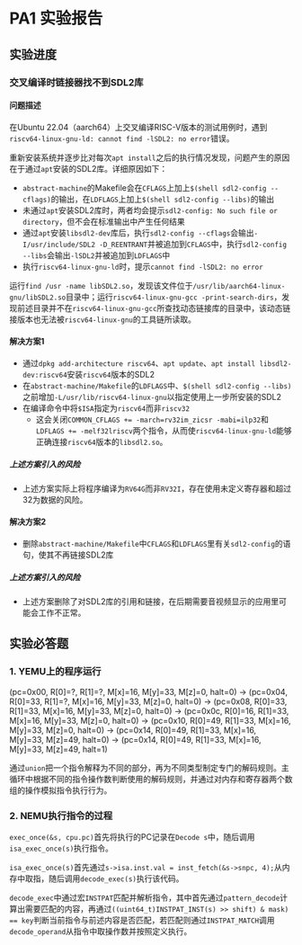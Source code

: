 # PA1 实验报告

## 实验进度

### 交叉编译时链接器找不到SDL2库

#### 问题描述

在Ubuntu 22.04（aarch64）上交叉编译RISC-V版本的测试用例时，遇到`riscv64-linux-gnu-ld: cannot find -lSDL2: no error`错误。

重新安装系统并逐步比对每次`apt install`之后的执行情况发现，问题产生的原因在于通过`apt`安装的SDL2库。详细原因如下：

- `abstract-machine`的Makefile会在`CFLAGS`上加上`$(shell sdl2-config --cflags)`的输出，在`LDFLAGS`上加上`$(shell sdl2-config --libs)`的输出
- 未通过`apt`安装SDL2库时，两者均会提示`sdl2-config: No such file or directory`，但不会在标准输出中产生任何结果
- 通过`apt`安装`libsdl2-dev`库后，执行`sdl2-config --cflags`会输出`-I/usr/include/SDL2 -D_REENTRANT`并被追加到`CFLAGS`中，执行`sdl2-config --libs`会输出`-lSDL2`并被追加到`LDFLAGS`中
- 执行`riscv64-linux-gnu-ld`时，提示`cannot find -lSDL2: no error`

运行`find /usr -name libSDL2.so`，发现该文件位于`/usr/lib/aarch64-linux-gnu/libSDL2.so`目录中；运行`riscv64-linux-gnu-gcc -print-search-dirs`，发现前述目录并不在`riscv64-linux-gnu-gcc`所查找动态链接库的目录中，该动态链接版本也无法被`riscv64-linux-gnu`的工具链所读取。

#### 解决方案1

- 通过`dpkg add-architecture riscv64`、`apt update`、`apt install libsdl2-dev:riscv64`安装`riscv64`版本的SDL2
- 在`abstract-machine/Makefile`的`LDFLAGS`中、`$(shell sdl2-config --libs)`之前增加`-L/usr/lib/riscv64-linux-gnu`以指定使用上一步所安装的SDL2
- 在编译命令中将`$ISA`指定为`riscv64`而非`riscv32`
  - 这会关闭`COMMON_CFLAGS += -march=rv32im_zicsr -mabi=ilp32`和`LDFLAGS += -melf32lriscv`两个指令，从而使`riscv64-linux-gnu-ld`能够正确连接`riscv64`版本的`libsdl2.so`。
  
##### 上述方案引入的风险

- 上述方案实际上将程序编译为`RV64G`而非`RV32I`，存在使用未定义寄存器和超过32为数据的风险。

#### 解决方案2

- 删除`abstract-machine/Makefile`中`CFLAGS`和`LDFLAGS`里有关`sdl2-config`的语句，使其不再链接SDL2库

##### 上述方案引入的风险

- 上述方案删除了对SDL2库的引用和链接，在后期需要音视频显示的应用里可能会工作不正常。

## 实验必答题

### 1. YEMU上的程序运行

(pc=0x00, R[0]=?,  R[1]=?,  M[x]=16, M[y]=33, M[z]=0,  halt=0) ->
(pc=0x04, R[0]=33, R[1]=?,  M[x]=16, M[y]=33, M[z]=0,  halt=0) ->
(pc=0x08, R[0]=33, R[1]=33, M[x]=16, M[y]=33, M[z]=0,  halt=0) ->
(pc=0x0c, R[0]=16, R[1]=33, M[x]=16, M[y]=33, M[z]=0,  halt=0) ->
(pc=0x10, R[0]=49, R[1]=33, M[x]=16, M[y]=33, M[z]=0,  halt=0) ->
(pc=0x14, R[0]=49, R[1]=33, M[x]=16, M[y]=33, M[z]=49, halt=0) ->
(pc=0x14, R[0]=49, R[1]=33, M[x]=16, M[y]=33, M[z]=49, halt=1)

通过`union`把一个指令解释为不同的部分，再为不同类型制定专门的解码规则。主循环中根据不同的指令操作数判断使用的解码规则，并通过对内存和寄存器两个数组的操作模拟指令执行行为。


### 2. NEMU执行指令的过程

`exec_once(&s, cpu.pc)`首先将执行的PC记录在`Decode s`中，随后调用`isa_exec_once(s)`执行指令。

`isa_exec_once(s)`首先通过`s->isa.inst.val = inst_fetch(&s->snpc, 4);`从内存中取指，随后调用`decode_exec(s)`执行该代码。

`decode_exec`中通过宏`INSTPAT`匹配并解析指令，其中首先通过`pattern_decode`计算出需要匹配的内容，再通过`((uint64_t)INSTPAT_INST(s) >> shift) & mask) == key`判断当前指令与前述内容是否匹配，若匹配则通过`INSTPAT_MATCH`调用`decode_operand`从指令中取操作数并按照定义执行。